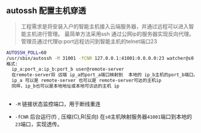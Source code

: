 
## autossh 配置主机穿透

> 工程需求是将安装入户的智能主机接入云端服务器，并通过远程可以进入智能主机进行管理。 最简单方法采用ssh 通过公网ip的服务器实现反向代理。
管理员通过代理ip:port远程访问到智能主机的telnet端口23
``` bash 
AUTOSSH_POLL=60
/usr/sbin/autossh -M 31001 -fCNR 127.0.0.1:41001:0.0.0.0:23 watcher@s0.wall.com  -o TCPKeepAlive=yes -o ServerAliveInterval=30
格式: 
  ip_a:port_a:ip_b:port_b user@remote-server
  在remote-server将 远端 ip_a的port_a端口映射到  本地的 ip_b主机的port_b端口。 
  ip_a 可以是 remote-server 也可以是 remote-server可达的主机ip
  同样，ip_b也可以是本地地址或本地可访达的主机 ip
  
```

- `-M` 链接状态监控端口，用于断线重连

- `-fCNR` 后台运行(f) , 压缩(C),R(反向) 在`s0`主机映射服务器`41001`端口到本地的`23`端口，实现透传。 

